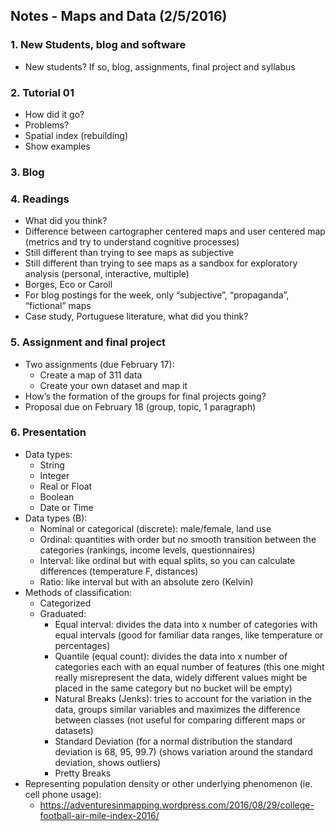 ## Notes - Maps and Data (2/5/2016)

### 1. New Students, blog and software
* New students? If so, blog, assignments, final project and syllabus

### 2. Tutorial 01
* How did it go?
* Problems?
* Spatial index (rebuilding)
* Show examples

### 3. Blog

### 4. Readings
* What did you think?
* Difference between cartographer centered maps and user centered map (metrics and try to understand cognitive processes)
* Still different than trying to see maps as subjective
* Still different than trying to see maps as a sandbox for exploratory analysis (personal, interactive, multiple)
* Borges, Eco or Caroll
* For blog postings for the week, only “subjective”, “propaganda”, “fictional” maps
* Case study, Portuguese literature, what did you think?

### 5. Assignment and final project
* Two assignments (due February 17):
  * Create a map of 311 data
  * Create your own dataset and map it
* How’s the formation of the groups for final projects going?
* Proposal due on February 18 (group, topic, 1 paragraph)

### 6. Presentation
* Data types:
  * String
  * Integer
  * Real or Float
  * Boolean
  * Date or Time
* Data types (B):
  * Nominal or categorical (discrete): male/female, land use
  * Ordinal: quantities with order but no smooth transition between the categories (rankings, income levels, questionnaires)
  * Interval: like ordinal but with equal splits, so you can calculate differences (temperature F, distances)
  * Ratio: like interval but with an absolute zero (Kelvin)
* Methods of classification:
  * Categorized
  * Graduated:
    * Equal interval: divides the data into x number of categories with equal intervals (good for familiar data ranges, like temperature or percentages)
    * Quantile (equal count): divides the data into x number of categories each with an equal number of features (this one might really misrepresent the data, widely different values might be placed in the same category but no bucket will be empty)
    * Natural Breaks (Jenks): tries to account for the variation in the data, groups similar variables and maximizes the difference between classes (not useful for comparing different maps or datasets)
    * Standard Deviation (for a normal distribution the standard deviation is 68, 95, 99.7) (shows variation around the standard deviation, shows outliers)
    * Pretty Breaks
* Representing population density or other underlying phenomenon (ie. cell phone usage):
  * https://adventuresinmapping.wordpress.com/2016/08/29/college-football-air-mile-index-2016/
